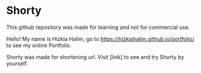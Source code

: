 # Shorty

This github repository was made for learning and not for commercial use.

Hello! My name is Hizkia Halim, go to https://hizkiahalim.github.io/portfolio/ to see my online Portfolio.

Shorty was made for shortening url. Visit [link] to see and try Shorty by yourself. 
